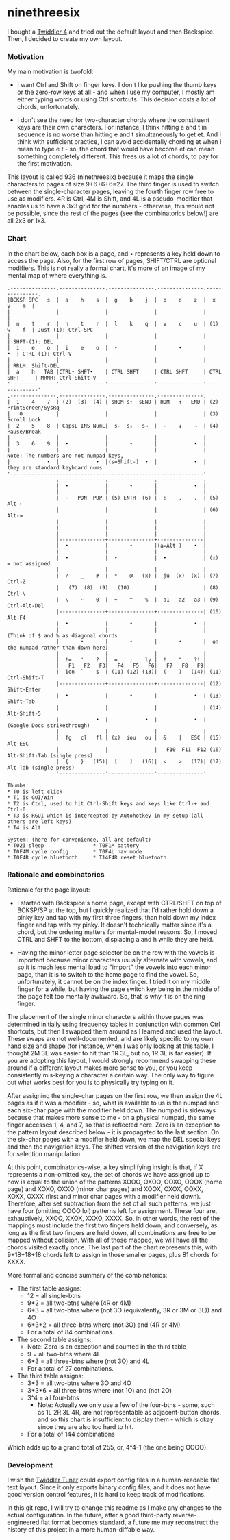 # ninethreesix

I bought a [Twiddler 4](https://www.mytwiddler.com/) and tried out the default layout and then Backspice. Then, I decided to create my own layout.

### Motivation

My main motivation is twofold:

* I want Ctrl and Shift on finger keys. I don't like pushing the thumb keys or the zero-row keys at all - and when I use my computer, I mostly am either typing words or using Ctrl shortcuts. This decision costs a lot of chords, unfortunately.

* I don't see the need for two-character chords where the constituent keys are their own characters. For instance, I think hitting e and t in sequence is no worse than hitting e and t simultaneously to get et. And I think with sufficient practice, I can avoid accidentally chording et when I mean to type e t - so, the chord that would have become et can mean something completely different. This frees us a lot of chords, to pay for the first motivation.

This layout is called 936 (ninethreesix) because it maps the single characters to pages of size 9+6+6+6=27. The third finger is used to switch between the single-character pages, leaving the fourth finger row free to use as modifiers. 4R is Ctrl, 4M is Shift, and 4L is a pseudo-modifier that enables us to have a 3x3 grid for the numbers - otherwise, this would not be possible, since the rest of the pages (see the combinatorics below!) are all 2x3 or 1x3.

### Chart

In the chart below, each box is a page, and • represents a key held down to access the page. Also, for the first row of pages, SHIFT/CTRL are optional modifiers. This is not really a formal chart, it's more of an image of my mental map of where everything is.

```
.---------------.---------------.---------------.---------------.---------------.
|BCKSP SPC   s  |  a    h    s  |  g    b    j  |  p    d    z  |  x    y    m  |
|               |               |               |               |               |
|  n    t    r  |  n    t    r  |  l    k    q  |  v    c    u  | (1)   w    f  | Just (1): Ctrl-SPC
|               |               |               |               |               | SHFT-(1): DEL
|  i    e    o  |  i    e    o  |  •            |       •       |            •  | CTRL-(1): Ctrl-V
|               |               |               |               |               | RRLM: Shift-DEL
|  a    h   TAB |CTRL• SHFT•    | CTRL SHFT     | CTRL SHFT     | CTRL SHFT     | MRMR: Ctrl-Shift-V
'---------------'---------------'---------------'---------------'---------------'
.---------------.---------------.---------------.---------------.
|  1    4    7  | (2)  (3)  (4) | sHOM s↑  sEND | HOM   ↑   END | (2) PrintScreen/SysRq
|   0           |               |               |               | (3) Scroll Lock
|  2    5    8  | CapsL INS NumL|  s←  s↓   s→  |  ←    ↓    →  | (4) Pause/Break
|               |               |               |               |
|  3    6    9  |  •            |       •       |            •  |
|               |               |               |               | Note: The numbers are not numpad keys,
|            •  |            •  |(s=Shift-)  •  |            •  |      they are standard keyboard nums
'---------------------------------------------------------------'
                .---------------.---------------.---------------.
                |  •            |       •       |            •  |
                |               |               |               |
                |  -   PDN  PUP | (5) ENTR  (6) |  :    ,    .  | (5) Alt-←
                |               |               |               | (6) Alt-→
                |               |               |               |
                |               |               |               |
                |               |               |               |
                |---------------+---------------+---------------|
                |  •            |       •       |(a=Alt-)    •  |
                |               |               |               |
                |  •            |  •            |  •            | (x) = not assigned
                |               |               |               |
                |  /    _    #  |  *    @   (x) |  ju  (x)  (x) | (7) Ctrl-Z
                |   (7)  (8)  (9)   (10)        |               | (8) Ctrl-\
                |  \    ~    0  |  +    ^    %  |  a1   a2   a3 | (9) Ctrl-Alt-Del
                |---------------+---------------+---------------| (10) Alt-F4
                |  •            |       •       |            •  |
                |               |               |               | (Think of $ and % as diagonal chords
                |       •       |       •       |       •       |  on the numpad rather than down here)
                |               |               |               |
                |  !=   '    ?  |  =    ;    ly |  !    "    ?! |
                |   F1   F2   F3|   F4   F5   F6|   F7   F8   F9|
                |  ion  `    $  | (11) (12) (13)|  (    )   (14)| (11) Ctrl-Shift-T
                |---------------+---------------+---------------| (12) Shift-Enter
                |  •            |       •       |            •  | (13) Shift-Tab
                |               |               |               | (14) Alt-Shift-5
                |            •  |            •  |            •  |           (Google Docs strikethrough)
                |               |               |               |
                |  fg   cl   fl | (x)  iou   ou |  &    |   ESC | (15) Alt-ESC
                |               |               |   F10  F11  F12 (16) Alt-Shift-Tab (single press)
                |  {    }   (15)|  [    ]   (16)|  <    >   (17)| (17) Alt-Tab (single press)
                '---------------'---------------'---------------'

Thumbs:
* T0 is left click
* T1 is GUI/Win
* T2 is Ctrl, used to hit Ctrl-Shift keys and keys like Ctrl-+ and Ctrl-0
* T3 is RGUI which is intercepted by Autohotkey in my setup (all others are left keys)
* T4 is Alt

System: (here for convenience, all are default)
* T023 sleep                * T0F1M battery
* T0F4M cycle config        * T0F4L nav mode
* T0F4R cycle bluetooth     * T14F4R reset bluetooth
```

### Rationale and combinatorics

Rationale for the page layout:
* I started with Backspice's home page, except with CTRL/SHFT on top of BCKSP/SP at the top, but I quickly realized that I'd rather hold down a pinky key and tap with my first three fingers, than hold down my index finger and tap with my pinky. It doesn't technically matter since it's a chord, but the ordering matters for mental-model reasons. So, I moved CTRL and SHFT to the bottom, displacing a and h while they are held.

* Having the minor letter page selector be on the row with the vowels is important because minor characters usually alternate with vowels, and so it is much less mental load to "import" the vowels into each minor page, than it is to switch to the home page to find the vowel. So, unfortunately, it cannot be on the index finger. I tried it on my middle finger for a while, but having the page switch key being in the middle of the page felt too mentally awkward. So, that is why it is on the ring finger.

The placement of the single minor characters within those pages was determined initially using frequency tables in conjunction with common Ctrl shortcuts, but then I swapped them around as I learned and used the layout. These swaps are not well-documented, and are likely specific to my own hand size and shape (for instance, when I was only looking at this table, I thought 2M 3L was easier to hit than 1R 3L, but no, 1R 3L is far easier). If you are adopting this layout, I would strongly recommend swapping these around if a different layout makes more sense to you, or you keep consistently mis-keying a character a certain way. The only way to figure out what works best for you is to physically try typing on it.

After assigning the single-char pages on the first row, we then assign the 4L pages as if it was a modifier - so, what is available to us is the numpad and each six-char page with the modifier held down. The numpad is sideways because that makes more sense to me - on a physical numpad, the same finger accesses 1, 4, and 7, so that is reflected here. Zero is an exception to the pattern layout described below - it is propagated to the last section. On the six-char pages with a modifier held down, we map the DEL special keys and then the navigation keys. The shifted version of the navigation keys are for selection manipulation.

At this point, combinatorics-wise, a key simplifying insight is that, if X represents a non-omitted key, the set of chords we have assigned up to now is equal to the union of the patterns XOOO, OXOO, OOXO, OOOX (home page) and XOXO, OXXO (minor char pages) and XOOX, OXOX, OOXX, XOXX, OXXX (first and minor char pages with a modifier held down). Therefore, after set subtraction from the set of all such patterns, we just have four (omitting OOOO lol) patterns left for assignment. These four are, exhaustively, XXOO, XXOX, XXXO, XXXX. So, in other words, the rest of the mappings must include the first two fingers held down, and conversely, as long as the first two fingers are held down, all combinations are free to be mapped without collision. With all of those mapped, we will have all the chords visited exactly once. The last part of the chart represents this, with 9+18+18+18 chords left to assign in those smaller pages, plus 81 chords for XXXX.

More formal and concise summary of the combinatorics:

* The first table assigns:
  * 12 = all single-btns
  * 9\*2 = all two-btns where (4R or 4M)
  * 6\*3 = all two-btns where (not 3O (equivalently, 3R or 3M or 3L)) and 4O
  * 6\*3\*2 = all three-btns where (not 3O) and (4R or 4M)
  * For a total of 84 combinations.
* The second table assigns:
  * Note: Zero is an exception and counted in the third table
  * 9 = all two-btns where 4L
  * 6\*3 = all three-btns where (not 3O) and 4L
  * For a total of 27 combinations.
* The third table assigns:
  * 3\*3 = all two-btns where 3O and 4O
  * 3\*3\*6 = all three-btns where (not 1O) and (not 2O)
  * 3^4 = all four-btns
    * Note: Actually we only use a few of the four-btns - some, such as 1L 2R 3L 4R, are not representable as adjacent-button chords, and so this chart is insufficient to display them - which is okay since they are also too hard to hit.
  * For a total of 144 combinations

Which adds up to a grand total of 255, or, 4^4-1 (the one being OOOO).

### Development

I wish the [Twiddler Tuner](https://tuner.mytwiddler.com/) could export config files in a human-readable flat text layout. Since it only exports binary config files, and it does not have good version control features, it is hard to keep track of modifications.

In this git repo, I will try to change this readme as I make any changes to the actual configuration. In the future, after a good third-party reverse-engineered flat format becomes standard, a future me may reconstruct the history of this project in a more human-diffable way.
